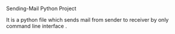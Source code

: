 Sending-Mail Python Project

It is a python file which sends mail from sender to receiver by only command line interface .
